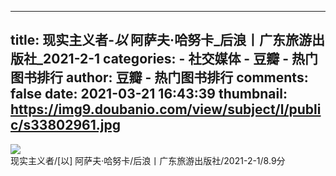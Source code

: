 
---
title: 现实主义者-_以_ 阿萨夫·哈努卡_后浪丨广东旅游出版社_2021-2-1
categories: 
    - 社交媒体
    - 豆瓣 - 热门图书排行
author: 豆瓣 - 热门图书排行
comments: false
date: 2021-03-21 16:43:39
thumbnail: https://img9.doubanio.com/view/subject/l/public/s33802961.jpg
---

<div>   
<img src="https://img9.doubanio.com/view/subject/l/public/s33802961.jpg" referrerpolicy="no-referrer"><br>
              现实主义者/[以] 阿萨夫·哈努卡/后浪丨广东旅游出版社/2021-2-1/8.9分
              
</div>
            